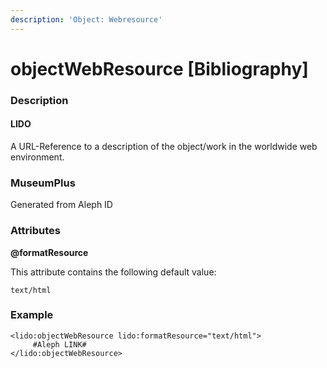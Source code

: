```yaml
---
description: 'Object: Webresource'
---
```


# objectWebResource \[Bibliography]

### Description

#### LIDO

A URL-Reference to a description of the object/work in the worldwide web environment.

### MuseumPlus

Generated from Aleph ID

### Attributes

**@formatResource**

This attribute contains the following default value:

`text/html`

### Example

```markup
<lido:objectWebResource lido:formatResource="text/html">
     #Aleph LINK#
</lido:objectWebResource>
```
